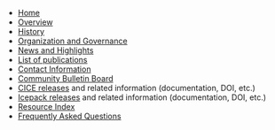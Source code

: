 * [Home](https://github.com/CICE-Consortium/About-Us)   
* [Overview](https://github.com/CICE-Consortium/About-Us/wiki)   
* [History](https://github.com/CICE-Consortium/About-Us/wiki/History)   
* [Organization and Governance](https://github.com/CICE-Consortium/About-Us/wiki/Consortium-Organization-and-Governance)      
* [News and Highlights](https://github.com/CICE-Consortium/About-Us/wiki/Consortium-News-and-Highlights)
* [List of publications](https://github.com/CICE-Consortium/About-Us/wiki/Users-and-Citations) 
* [Contact Information](https://github.com/CICE-Consortium/About-Us/wiki/Contacting-the-Consortium)
* [Community Bulletin Board](https://bb.cgd.ucar.edu/forums/cice-consortium-model-development)
* [CICE releases](https://github.com/CICE-Consortium/CICE/wiki/CICE-Version-Index) and related information (documentation, DOI, etc.)   
* [Icepack releases](https://github.com/CICE-Consortium/Icepack/wiki/Icepack-Version-Index) and related information (documentation, DOI, etc.)   
* [Resource Index](https://github.com/CICE-Consortium/About-Us/wiki/Resource-Index)
* [Frequently Asked Questions](https://github.com/CICE-Consortium/About-Us/wiki/Resource-Index#frequently-asked-questions)
